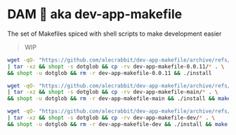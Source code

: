 # DAM 🦫 aka dev-app-makefile
The set of Makefiles spiced with shell scripts to make development easier

> WIP


```bash
wget -qO- "https://github.com/alecrabbit/dev-app-makefile/archive/refs/tags/0.0.11.tar.gz" \
| tar -xz && shopt -s dotglob && cp -rv dev-app-makefile-0.0.11/* . \
&& shopt -u dotglob && rm -r dev-app-makefile-0.0.11 && ./install
```

```bash
wget -qO- "https://github.com/alecrabbit/dev-app-makefile/archive/refs/heads/main.tar.gz" \
| tar -xz && shopt -s dotglob && cp -rv dev-app-makefile-main/* . \
&& shopt -u dotglob && rm -r dev-app-makefile-main && ./install && make upgrade c=main
```

```bash
wget -qO- "https://github.com/alecrabbit/dev-app-makefile/archive/refs/heads/dev.tar.gz" \
| tar -xz && shopt -s dotglob && cp -rv dev-app-makefile-dev/* . \
&& shopt -u dotglob && rm -r dev-app-makefile-dev && ./install && make upgrade c=dev
```

